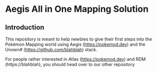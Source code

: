 # Aegis All in One Mapping Solution

## Introduction

This repository is meant to help newbies to give their first steps into the Pokémon Mapping world using Aegis (https://pokemod.dev) and the Unown# (https://github.com/blahblah) stack.

For people rather interested in Atlas (https://pokemod.dev) and RDM (https://blahblah), you should head over to our other repository
